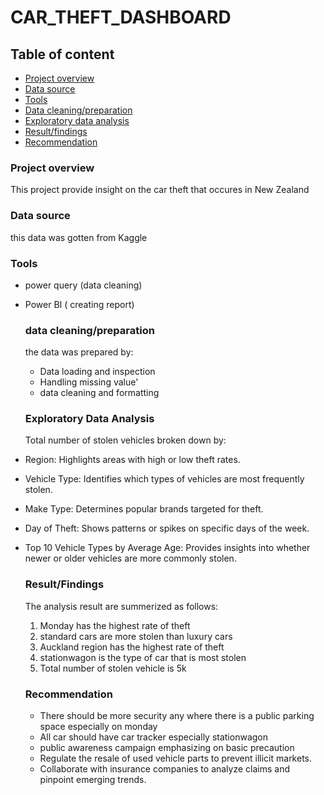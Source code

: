# CAR_THEFT_DASHBOARD

## Table of content
- [Project overview](#project-overview)
- [Data source](#data-source)
- [Tools](#tools)
- [Data cleaning/preparation](#data-cleaning_preparation)
- [Exploratory data analysis](#exploratory-data-analysis)
- [Result/findings](#result-findings)
- [Recommendation](#recommendation)

### Project overview
This project provide insight on the car theft that occures in New Zealand

### Data source 
this data was gotten from Kaggle

### Tools
- power query (data cleaning)
- Power BI ( creating report)


  ### data cleaning/preparation
  the data was prepared by:
  - Data loading and inspection
  - Handling missing value'
  - data cleaning and formatting
 
  ### Exploratory Data Analysis
  Total number of stolen vehicles broken down by:
- Region: Highlights areas with high or low theft rates.
- Vehicle Type: Identifies which types of vehicles are most frequently stolen.
- Make Type: Determines popular brands targeted for theft.
- Day of Theft: Shows patterns or spikes on specific days of the week.
- Top 10 Vehicle Types by Average Age: Provides insights into whether newer or older vehicles are more commonly stolen.

  ### Result/Findings
  The analysis result are summerized as follows:
  1. Monday has the highest rate of theft
  2. standard cars are more stolen than luxury cars
  3. Auckland region has the highest rate of theft
  4. stationwagon is the type of car that is most stolen
  5. Total number of stolen vehicle is 5k

  ### Recommendation
  - There should be more security any where there is a public parking space especially on monday
  - All car should have car tracker especially stationwagon
  - public awareness campaign emphasizing on basic precaution
  - Regulate the resale of used vehicle parts to prevent illicit markets.
  - Collaborate with insurance companies to analyze claims and pinpoint emerging trends.

    







